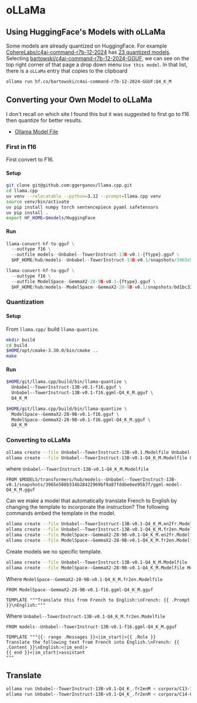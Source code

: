 # oLLaMa

## Using HuggingFace's Models with oLLaMa

Some models are already quantized on HuggingFace.
For example [CohereLabs/c4ai-command-r7b-12-2024](https://huggingface.co/CohereLabs/c4ai-command-r7b-12-2024) has [23 quantized models](https://huggingface.co/models?other=base_model:quantized:CohereLabs/c4ai-command-r7b-12-2024).
Selecting [bartowski/c4ai-command-r7b-12-2024-GGUF](https://huggingface.co/bartowski/c4ai-command-r7b-12-2024-GGUF), we can see on the top right corner of that page a drop down menu `Use this model`.
In that list, there is a `oLLaMa` entry that copies to the clipboard

```sh
ollama run hf.co/bartowski/c4ai-command-r7b-12-2024-GGUF:Q4_K_M
```

## Converting your Own Model to oLLaMa

I don't recall on which site I found this but it was suggested to first go to f16 then quantize for better results.

- [Ollama Model File](https://github.com/ollama/ollama/blob/main/docs/modelfile.md)

### First in f16

First convert to F16.

#### Setup

```sh
git clone git@github.com:ggerganov/llama.cpp.git
cd llama.cpp
uv venv --relocatable --python=3.12 --prompt=llama.cpp venv
source venv/bin/activate
uv pip install numpy torch sentencepiece pyaml safetensors
uv pip install .
export HF_HOME=$models/HuggingFace
```

#### Run

```python
llama-convert-hf-to-gguf \
  --outtype f16 \
  --outfile models--Unbabel--TowerInstruct-13B-v0.1-{ftype}.gguf \
  $HF_HOME/hub/models--Unbabel--TowerInstruct-13B-v0.1/snapshots/3965e508b334b28422969bf9a87fddbe6ee95b7f/
```

```python
llama-convert-hf-to-gguf \
  --outtype f16 \
  --outfile ModelSpace--GemmaX2-28-9B-v0.1-{ftype}.gguf \
  $HF_HOME/hub/models--ModelSpace--GemmaX2-28-9B-v0.1/snapshots/bd1bc3359faeb3cd01abb04ce470b410c2cc95d0
```

### Quantization

#### Setup

From `llama.cpp/` build `llama-quantize`.

```sh
mkdir build
cd build
$HOME/opt/cmake-3.30.0/bin/cmake ..
make
```

#### Run

```sh
$HOME/git/llama.cpp/build/bin/llama-quantize \
  Unbabel--TowerInstruct-13B-v0.1-f16.gguf \
  Unbabel--TowerInstruct-13B-v0.1-f16.ggml-Q4_K_M.gguf \
  Q4_K_M
```

```sh
$HOME/git/llama.cpp/build/bin/llama-quantize \
  ModelSpace--GemmaX2-28-9B-v0.1-f16.gguf \
  ModelSpace--GemmaX2-28-9B-v0.1-f16.ggml-Q4_K_M.gguf \
  Q4_K_M
```

### Converting to oLLaMa

```sh
ollama create --file Unbabel--TowerInstruct-13B-v0.1.Modelfile Unbabel--TowerInstruct-13B-v0.1
ollama create --file Unbabel--TowerInstruct-13B-v0.1-Q4_K_M.Modelfile Unbabel--TowerInstruct-13B-v0.1-Q4_K_M
```

where `Unbabel--TowerInstruct-13B-v0.1-Q4_K_M.Modelfile`

```
FROM $MODELS/transformers/hub/models--Unbabel--TowerInstruct-13B-v0.1/snapshots/3965e508b334b28422969bf9a87fddbe6ee95b7f/ggml-model-Q4_K_M.gguf
```

Can we make a model that automatically translate French to English by changing the template to incorporate the instruction?
The following commands embed the template in the model.

```sh
ollama create --file Unbabel--TowerInstruct-13B-v0.1-Q4_K_M.en2fr.Modelfile Unbabel--TowerInstruct-13B-v0.1-Q4_K_M.en2fr
ollama create --file Unbabel--TowerInstruct-13B-v0.1-Q4_K_M.fr2en.Modelfile Unbabel--TowerInstruct-13B-v0.1-Q4_K_M.fr2en
ollama create --file ModelSpace--GemmaX2-28-9B-v0.1-Q4_K_M.en2fr.Modelfile  ModelSpace--GemmaX2-28-9B-v0.1-Q4_K_M.en2fr
ollama create --file ModelSpace--GemmaX2-28-9B-v0.1-Q4_K_M.fr2en.Modelfile  ModelSpace--GemmaX2-28-9B-v0.1-Q4_K_M.fr2en
```

Create models we no specific template.

```sh
ollama create --file Unbabel--TowerInstruct-13B-v0.1-Q4_K_M.Modelfile  Unbabel--TowerInstruct-13B-v0.1-Q4_K_M
ollama create --file ModelSpace--GemmaX2-28-9B-v0.1-Q4_K_M.Modelfile ModelSpace--GemmaX2-28-9B-v0.1-Q4_K_M
```

Where `ModelSpace--GemmaX2-28-9B-v0.1-Q4_K_M.fr2en.Modelfile`

```
FROM ModelSpace--GemmaX2-28-9B-v0.1-f16.ggml-Q4_K_M.gguf

TEMPLATE """Translate this from French to English:\nFrench: {{ .Prompt }}\nEnglish:"""
```

Where `Unbabel--TowerInstruct-13B-v0.1-Q4_K_M.fr2en.Modelfile`

```
FROM models--Unbabel--TowerInstruct-13B-v0.1-f16.ggml-Q4_K_M.gguf

TEMPLATE """{{- range .Messages }}<|im_start|>{{ .Role }}
Translate the following text from French into English.\nFrench: {{ .Content }}\nEnglish:<|im_end|>
{{ end }}<|im_start|>assistant
"""
```

## Translate

```sh
ollama run Unbabel--TowerInstruct-13B-v0.1-Q4_K_.fr2enM < corpora/C13-1202-1333.fr
ollama run Unbabel--TowerInstruct-13B-v0.1-Q4_K_.fr2enM < corpora/C14-0508-1335.fr
```
